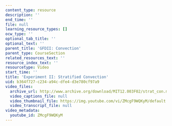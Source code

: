 ```yaml
---
content_type: resource
description: ''
end_time: ''
file: null
learning_resource_types: []
ocw_type: ''
optional_tab_title: ''
optional_text: ''
parent_title: 'GFDII: Convection'
parent_type: CourseSection
related_resources_text: ''
resource_index_text: ''
resourcetype: Video
start_time: ''
title: 'Experiment II: Stratified Convection'
uid: b364f727-c234-a94c-dfe4-d3e780cf97a9
video_files:
  archive_url: http://www.archive.org/download/MIT12.003F02/strat_con.mp4
  video_captions_file: null
  video_thumbnail_file: https://img.youtube.com/vi/ZMcgF9WQKyM/default.jpg
  video_transcript_file: null
video_metadata:
  youtube_id: ZMcgF9WQKyM
---
```

